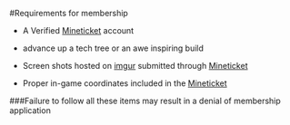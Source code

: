 #Requirements for membership

* A Verified [Mineticket](http://mineticket.alienmc.co/) account

* advance up a tech tree or an awe inspiring build

* Screen shots hosted on [imgur](http://imgur.com/) submitted through [Mineticket](http://mineticket.alienmc.co/)

* Proper in-game coordinates included in the [Mineticket](http://mineticket.alienmc.co/) 


###Failure to follow all these items may result in a denial of membership application
